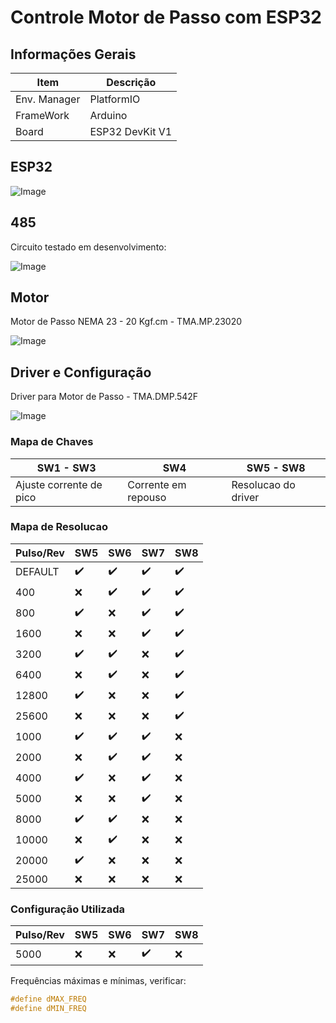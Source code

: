 # Controle Motor de Passo com ESP32

## Informações Gerais

| Item         | Descrição       |
| ------------ | --------------- |
| Env. Manager | PlatformIO      |
| FrameWork    | Arduino         |
| Board        | ESP32 DevKit V1 |

## ESP32

![Image](https://i.imgur.com/pnnQfdt.png)

## 485

Circuito testado em desenvolvimento:

![Image](https://i.imgur.com/5AkJ9Kn.png)

## Motor

Motor de Passo NEMA 23 - 20 Kgf.cm - TMA.MP.23020

![Image](https://i.imgur.com/anLh6PF.png)

## Driver e Configuração

Driver para Motor de Passo - TMA.DMP.542F

![Image](https://i.imgur.com/DTaSGg6.png)

### Mapa de Chaves

| SW1 - SW3               | SW4                 | SW5 - SW8           |
| ----------------------- | ------------------- | ------------------- |
| Ajuste corrente de pico | Corrente em repouso | Resolucao do driver |

### Mapa de Resolucao

| Pulso/Rev | SW5 | SW6 | SW7 | SW8 |
| --------- | --- | --- | --- | --- |
| DEFAULT   | ✔️   | ✔️   | ✔️   | ✔️   |
| 400       | ❌   | ✔️   | ✔️   | ✔️   |
| 800       | ✔️   | ❌   | ✔️   | ✔️   |
| 1600      | ❌   | ❌   | ✔️   | ✔️   |
| 3200      | ✔️   | ✔️   | ❌   | ✔️   |
| 6400      | ❌   | ✔️   | ❌   | ✔️   |
| 12800     | ✔️   | ❌   | ❌   | ✔️   |
| 25600     | ❌   | ❌   | ❌   | ✔️   |
| 1000      | ✔️   | ✔️   | ✔️   | ❌   |
| 2000      | ❌   | ✔️   | ✔️   | ❌   |
| 4000      | ✔️   | ❌   | ✔️   | ❌   |
| 5000      | ❌   | ❌   | ✔️   | ❌   |
| 8000      | ✔️   | ✔️   | ❌   | ❌   |
| 10000     | ❌   | ✔️   | ❌   | ❌   |
| 20000     | ✔️   | ❌   | ❌   | ❌   |
| 25000     | ❌   | ❌   | ❌   | ❌   |

### Configuração Utilizada

| Pulso/Rev | SW5 | SW6 | SW7 | SW8 |
| --------- | --- | --- | --- | --- |
| 5000      | ❌   | ❌   | ✔️   | ❌   |

Frequências máximas e mínimas, verificar:

``` c
#define dMAX_FREQ
#define dMIN_FREQ
```


